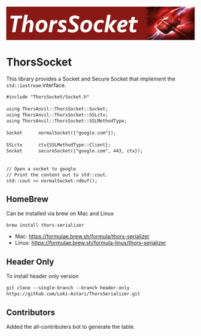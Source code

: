 ![ThorSocket](img/socket.jpg)

# ThorsSocket

This library provides a Socket and Secure Socket that implement the `std::iostream` interface.

    #include "ThorsSocket/Socket.h"

    using ThorsAnvil::ThorsSocket::Socket;
    using ThorsAnvil::ThorsSocket::SSLctx;
    using ThorsAnvil::ThorsSocket::SSLMethodType;

    Socket      normalSocket({"google.com"});

    SSLctx      ctx{SSLMethodType::Client};
    Socket      secureSocket({"google.com", 443, ctx});


    // Open a socket to google
    // Print the content out to std::cout.
    std::cout << normalSocket.rdbuf();


## HomeBrew

Can be installed via brew on Mac and Linux

    brew install thors-serializer

* Mac: https://formulae.brew.sh/formula/thors-serializer
* Linux: https://formulae.brew.sh/formula-linux/thors-serializer

## Header Only

To install header only version

    git clone --single-branch --branch header-only https://github.com/Loki-Astari/ThorsSerializer.git

## Contributors

Added the all-contributers bot to generate the table.


